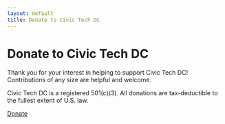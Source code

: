 ```yaml
---
layout: default
title: Donate to Civic Tech DC
---
```


# Donate to Civic Tech DC

Thank you for your interest in helping to support Civic Tech DC! Contributions
of any size are helpful and welcome.

Civic Tech DC is a registered 501(c)(3). All donations are tax-deductible to
the fullest extent of U.S. law.

<a
  class="usa-button"
  href="https://donate.stripe.com/fZe00d7KM3y84c83cc"
  target="_blank">
Donate
</a>
